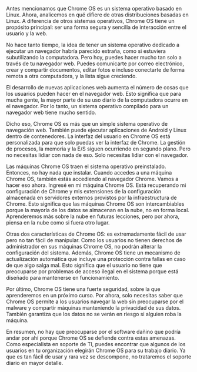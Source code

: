 Antes mencionamos que Chrome OS es un sistema operativo basado en Linux. Ahora, analicemos en qué difiere de otras distribuciones basadas en Linux. A diferencia de otros sistemas operativos, Chrome OS tiene un propósito principal: ser una forma segura y sencilla de interacción entre el usuario y la web.

No hace tanto tiempo, la idea de tener un sistema operativo dedicado a ejecutar un navegador habría parecido extraña, como si estuviera subutilizando la computadora. Pero hoy, puedes hacer mucho tan solo a través de tu navegador web. Puedes comunicarte por correo electrónico, crear y compartir documentos, editar fotos e incluso conectarte de forma remota a otra computadora, y la lista sigue creciendo.

El desarrollo de nuevas aplicaciones web aumenta el número de cosas que los usuarios pueden hacer en el navegador web. Esto significa que para mucha gente, la mayor parte de su uso diario de la computadora ocurre en el navegador. Por lo tanto, un sistema operativo compilado para un navegador web tiene mucho sentido.

Dicho eso, Chrome OS es más que un simple sistema operativo de navegación web. También puede ejecutar aplicaciones de Android y Linux dentro de contenedores. La interfaz del usuario en Chrome OS está personalizada para que solo puedas ver la interfaz de Chrome. La gestión de procesos, la memoria y la E/S siguen ocurriendo en segundo plano. Pero no necesitas lidiar con nada de eso. Solo necesitas lidiar con el navegador.

Las máquinas Chrome OS traen el sistema operativo preinstalado. Entonces, no hay nada que instalar. Cuando accedes a una máquina Chrome OS, también estás accediendo al navegador Chrome. Vamos a hacer eso ahora. Ingresé en mi máquina Chrome OS. Está recuperando mi configuración de Chrome y mis extensiones de la configuración almacenada en servidores externos provistos por la infraestructura de Chrome. Esto significa que las máquinas Chrome OS son intercambiables porque la mayoría de los datos se almacenan en la nube, no en forma local. Aprenderemos más sobre la nube en futuras lecciones, pero por ahora, piensa en la nube como si fuera otro lugar.

Otras dos características de Chrome OS: es extremadamente fácil de usar pero no tan fácil de manipular. Como los usuarios no tienen derechos de administrador en sus máquinas Chrome OS, no podrán alterar la configuración del sistema. Además, Chrome OS tiene un mecanismo de actualización automática que incluye una protección contra fallas en caso de que algo salga mal. Esto significa que el usuario no tiene que preocuparse por problemas de acceso ilegal en el sistema porque está diseñado para mantenerse en funcionamiento.

Por último, Chrome OS tiene una fuerte seguridad, sobre la que aprenderemos en un próximo curso. Por ahora, solo necesitas saber que Chrome OS permite a los usuarios navegar la web sin preocuparse por el malware y compartir máquinas manteniendo la privacidad de sus datos. También garantiza que los datos no se verán en riesgo si alguien roba la máquina.

En resumen, no hay que preocuparse por el software dañino que podría andar por ahí porque Chrome OS se defiende contra estas amenazas. Como especialista en soporte de TI, puedes encontrar que algunos de los usuarios en tu organización elegirán Chrome OS para su trabajo diario. Ya que es tan fácil de usar y rara vez se descompone, no trataremos el soporte diario en mayor detalle.
